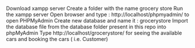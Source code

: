  Download xampp server 
 Create a folder with the name grocery store
 Run the xampp server
 Open browser and type : http://localhost/phpmyadmin/ to open PHPMyAdmin 
 Create new database and name it : grocerystore
 Import the database file from the database folder present in this repo into phpMyAdmin
 Type http://localhost/grocerystore/ for seeing the available cars and booking the cars ( i.e. Customer)
 

